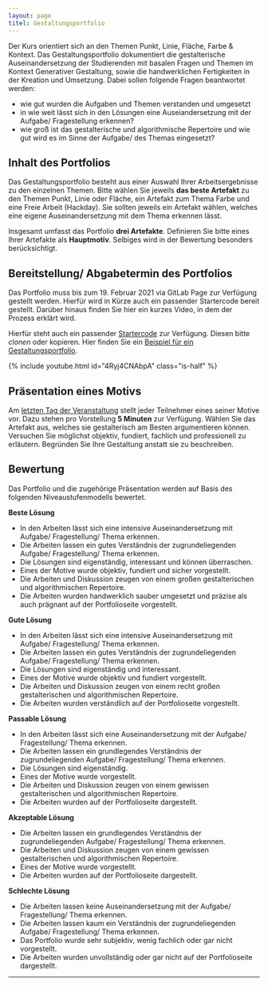 ```yaml
---
layout: page
titel: Gestaltungsportfolio
---
```


Der Kurs orientiert sich an den Themen Punkt, Linie, Fläche, Farbe & Kontext. Das Gestaltungsportfolio dokumentiert die gestalterische Auseinandersetzung der Studierenden mit basalen Fragen und Themen im Kontext Generativer Gestaltung, sowie die handwerklichen Fertigkeiten in der Kreation und Umsetzung. Dabei sollen folgende Fragen beantwortet werden:

- wie gut wurden die Aufgaben und Themen verstanden und umgesetzt
- in wie weit lässt sich in den Lösungen eine Auseiandersetzung mit der Aufgabe/ Fragestellung erkennen?
- wie groß ist das gestalterische und algorithmische Repertoire und wie gut wird es im Sinne der Aufgabe/ des Themas eingesetzt?

## Inhalt des Portfolios

Das Gestaltungsportfolio besteht aus einer Auswahl Ihrer Arbeitsergebnisse zu den einzelnen Themen. Bitte wählen Sie jeweils **das beste Artefakt** zu den Themen Punkt, Linie oder Fläche, ein Artefakt zum Thema Farbe und eine Freie Arbeit (Hackday). Sie sollten jeweils ein Artefakt wählen, welches eine eigene Auseinandersetzung mit dem Thema erkennen lässt.

Insgesamt umfasst das Portfolio **drei Artefakte**. Definieren Sie bitte eines Ihrer Artefakte als **Hauptmotiv**. Selbiges wird in der Bewertung besonders berücksichtigt. 

## Bereitstellung/ Abgabetermin des Portfolios
Das Portfolio muss bis zum 19. Februar 2021 via GitLab Page zur Verfügung gestellt werden. Hierfür wird in Kürze auch ein passender Startercode bereit gestellt. Darüber hinaus finden Sie hier ein kurzes Video, in dem der Prozess erklärt wird.

Hierfür steht auch ein passender [Startercode](https://git.coco.study/students/ws2021/df12-generative-gestaltung/startercode-gestaltungsportfolio-2020) zur Verfügung. Diesen bitte *clonen* oder kopieren. Hier finden Sie ein [Beispiel für ein Gestaltungsportfolio](https://cnoss.pages.coco.study/startercode-gestaltungsportfolio-2020/). 

{% include youtube.html id="4Ryj4CNAbpA" class="is-half" %}

## Präsentation eines Motivs

Am [letzten Tag der Veranstaltung](/generative-gestaltung/lehrveranstaltungen/014-pruefung/) stellt jeder Teilnehmer eines seiner Motive vor. Dazu stehen pro Vorstellung **5 Minuten** zur Verfügung. Wählen Sie das Artefakt aus, welches sie gestalterisch am Besten argumentieren können. Versuchen Sie möglichst objektiv, fundiert, fachlich und professionell zu erläutern. Begründen Sie Ihre Gestaltung anstatt sie zu beschreiben.

## Bewertung

Das Portfolio und die zugehörige Präsentation werden auf Basis des folgenden Niveaustufenmodells bewertet.

**Beste Lösung**
- In den Arbeiten lässt sich eine intensive Auseinandersetzung mit Aufgabe/ Fragestellung/ Thema erkennen.
- Die Arbeiten lassen ein gutes Verständnis der zugrundeliegenden Aufgabe/ Fragestellung/ Thema erkennen.
- Die Lösungen sind eigenständig, interessant und können überraschen.
- Eines der Motive wurde objektiv, fundiert und sicher vorgestellt.
- Die Arbeiten und Diskussion zeugen von einem großen gestalterischen und algorithmischen Repertoire.
- Die Arbeiten wurden handwerklich sauber umgesetzt und präzise als auch prägnant auf der Portfolioseite vorgestellt.

**Gute Lösung**
- In den Arbeiten lässt sich eine intensive Auseinandersetzung mit Aufgabe/ Fragestellung/ Thema erkennen.
- Die Arbeiten lassen ein gutes Verständnis der zugrundeliegenden Aufgabe/ Fragestellung/ Thema erkennen.
- Die Lösungen sind eigenständig und interessant.
- Eines der Motive wurde objektiv und fundiert vorgestellt.
- Die Arbeiten und Diskussion zeugen von einem recht großen gestalterischen und algorithmischen Repertoire.
- Die Arbeiten wurden verständlich auf der Portfolioseite vorgestellt.

**Passable Lösung**
- In den Arbeiten lässt sich eine Auseinandersetzung mit der Aufgabe/ Fragestellung/ Thema erkennen.
- Die Arbeiten lassen ein grundlegendes Verständnis der zugrundeliegenden Aufgabe/ Fragestellung/ Thema erkennen.
- Die Lösungen sind eigenständig.
- Eines der Motive wurde vorgestellt.
- Die Arbeiten und Diskussion zeugen von einem gewissen gestalterischen und algorithmischen Repertoire.
- Die Arbeiten wurden auf der Portfolioseite dargestellt.

**Akzeptable Lösung**
- Die Arbeiten lassen ein grundlegendes Verständnis der zugrundeliegenden Aufgabe/ Fragestellung/ Thema erkennen.
- Die Arbeiten und Diskussion zeugen von einem gewissen gestalterischen und algorithmischen Repertoire.
- Eines der Motive wurde vorgestellt.
- Die Arbeiten wurden auf der Portfolioseite dargestellt.

**Schlechte Lösung**
- Die Arbeiten lassen keine Auseinandersetzung mit der Aufgabe/ Fragestellung/ Thema erkennen.
- Die Arbeiten lassen kaum ein Verständnis der zugrundeliegenden Aufgabe/ Fragestellung/ Thema erkennen.
- Das Portfolio wurde sehr subjektiv, wenig fachlich oder gar nicht vorgestellt.
- Die Arbeiten wurden unvollständig oder gar nicht auf der Portfolioseite dargestellt.

--- 
